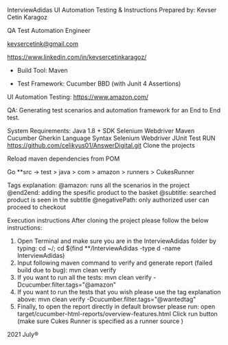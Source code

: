 InterviewAdidas UI Automation Testing & Instructions
Prepared by:
Kevser Cetin Karagoz

QA Test Automation Engineer

kevsercetink@gmail.com

https://www.linkedin.com/in/kevsercetinkaragoz/

- Build Tool: Maven

- Test Framework: Cucumber BBD (with Junit 4 Assertions)

UI Automation Testing:
https://www.amazon.com/

QA:
Generating test scenarios and automation framework for an End to End test.

System Requirements:
Java 1.8 + SDK
Selenium Webdriver
Maven
Cucumber
Gherkin Language Syntax
Selenium Webdriver
JUnit
Test RUN
https://github.com/celikyus01/AnswerDigital.git
Clone the projects

Reload maven dependencies from POM

Go **src -> test > java > com > amazon > runners > CukesRunner

Tags explanation:
@amazon: runs all the scenarios in the project
@end2end: adding the spesific product to the basket
@subtitle: searched product is seen in the subtitle
@negativePath: only authorized user can proceed to checkout



Execution instructions
After cloning the project please follow the below instructions:
1. Open Terminal and make sure you are in the InterviewAdidas folder by typing:
   cd ~/; cd $(find **/InterviewAdidas -type d -name InterviewAdidas)
2. Input following maven command to verify and generate report (failed build due to bug):
   mvn clean verify
3. If you want to run  all the tests:
   mvn clean verify -Dcucumber.filter.tags="@amazon"
4. If you want to run the tests that you wish please use the tag explanation above:
   mvn clean verify -Dcucumber.filter.tags="@wantedtag"
5. Finally, to open the report directly in default browser please run:
   open target/cucumber-html-reports/overview-features.html
Click run button (make sure Cukes Runner is specified as a runner source )

2021 July®

